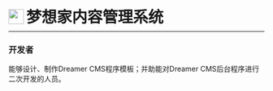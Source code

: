 <div style="display: flex;">
	<img src="https://oss.iteachyou.cc/logo.png" height="30" />
	<div style="margin-left: 5px; font-size: 30px; line-height: 30px; font-weight: bold;">梦想家内容管理系统</div>
</div>

----------
### 开发者

<p>能够设计、制作Dreamer CMS程序模板；并助能对Dreamer CMS后台程序进行二次开发的人员。</p>


